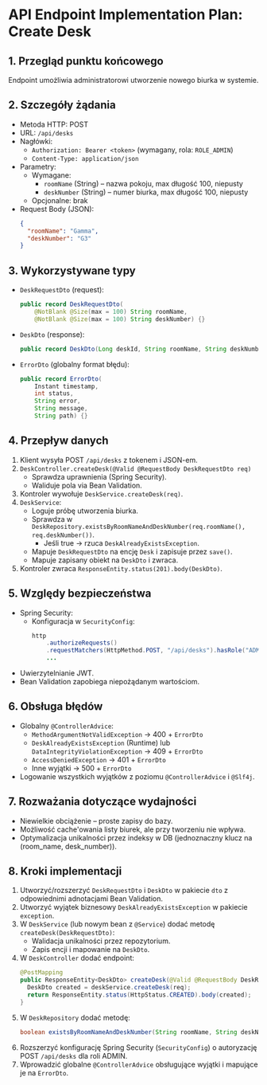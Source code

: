 # API Endpoint Implementation Plan: Create Desk

## 1. Przegląd punktu końcowego
Endpoint umożliwia administratorowi utworzenie nowego biurka w systemie.

## 2. Szczegóły żądania
- Metoda HTTP: POST
- URL: `/api/desks`
- Nagłówki:
  - `Authorization: Bearer <token>` (wymagany, rola: `ROLE_ADMIN`)
  - `Content-Type: application/json`
- Parametry:
  - Wymagane:
    - `roomName` (String) – nazwa pokoju, max długość 100, niepusty
    - `deskNumber` (String) – numer biurka, max długość 100, niepusty
  - Opcjonalne: brak
- Request Body (JSON):
  ```json
  {
    "roomName": "Gamma",
    "deskNumber": "G3"
  }
  ```

## 3. Wykorzystywane typy
- `DeskRequestDto` (request):
  ```java
  public record DeskRequestDto(
      @NotBlank @Size(max = 100) String roomName,
      @NotBlank @Size(max = 100) String deskNumber) {}
  ```
- `DeskDto` (response):
  ```java
  public record DeskDto(Long deskId, String roomName, String deskNumber) {}
  ```
- `ErrorDto` (globalny format błędu):
  ```java
  public record ErrorDto(
      Instant timestamp,
      int status,
      String error,
      String message,
      String path) {}
  ```

## 4. Przepływ danych
1. Klient wysyła POST `/api/desks` z tokenem i JSON-em.
2. `DeskController.createDesk(@Valid @RequestBody DeskRequestDto req)`
   - Sprawdza uprawnienia (Spring Security).
   - Waliduje pola via Bean Validation.
3. Kontroler wywołuje `DeskService.createDesk(req)`.
4. `DeskService`:
   - Loguje próbę utworzenia biurka.
   - Sprawdza w `DeskRepository.existsByRoomNameAndDeskNumber(req.roomName(), req.deskNumber())`.
     - Jeśli true → rzuca `DeskAlreadyExistsException`.
   - Mapuje `DeskRequestDto` na encję `Desk` i zapisuje przez `save()`.
   - Mapuje zapisany obiekt na `DeskDto` i zwraca.
5. Kontroler zwraca `ResponseEntity.status(201).body(DeskDto)`.

## 5. Względy bezpieczeństwa
- Spring Security:
  - Konfiguracja w `SecurityConfig`:
    ```java
    http
        .authorizeRequests()
        .requestMatchers(HttpMethod.POST, "/api/desks").hasRole("ADMIN")
        ...
    ```
- Uwierzytelnianie JWT.
- Bean Validation zapobiega niepożądanym wartościom.

## 6. Obsługa błędów
- Globalny `@ControllerAdvice`:
  - `MethodArgumentNotValidException` → 400 + `ErrorDto`
  - `DeskAlreadyExistsException` (Runtime) lub `DataIntegrityViolationException` → 409 + `ErrorDto`
  - `AccessDeniedException` → 401 + `ErrorDto`
  - Inne wyjątki → 500 + `ErrorDto`
- Logowanie wszystkich wyjątków z poziomu `@ControllerAdvice` i `@Slf4j`.

## 7. Rozważania dotyczące wydajności
- Niewielkie obciążenie – proste zapisy do bazy.
- Możliwość cache'owania listy biurek, ale przy tworzeniu nie wpływa.
- Optymalizacja unikalności przez indeksy w DB (jednoznaczny klucz na (room_name, desk_number)).

## 8. Kroki implementacji
1. Utworzyć/rozszerzyć `DeskRequestDto` i `DeskDto` w pakiecie `dto` z odpowiednimi adnotacjami Bean Validation.
2. Utworzyć wyjątek biznesowy `DeskAlreadyExistsException` w pakiecie `exception`.
3. W `DeskService` (lub nowym bean z `@Service`) dodać metodę `createDesk(DeskRequestDto)`:
   - Walidacja unikalności przez repozytorium.
   - Zapis encji i mapowanie na `DeskDto`.
4. W `DeskController` dodać endpoint:
   ```java
   @PostMapping
   public ResponseEntity<DeskDto> createDesk(@Valid @RequestBody DeskRequestDto req) {
     DeskDto created = deskService.createDesk(req);
     return ResponseEntity.status(HttpStatus.CREATED).body(created);
   }
   ```
5. W `DeskRepository` dodać metodę:
   ```java
   boolean existsByRoomNameAndDeskNumber(String roomName, String deskNumber);
   ```
6. Rozszerzyć konfigurację Spring Security (`SecurityConfig`) o autoryzację POST `/api/desks` dla roli ADMIN.
7. Wprowadzić globalne `@ControllerAdvice` obsługujące wyjątki i mapujące je na `ErrorDto`.
